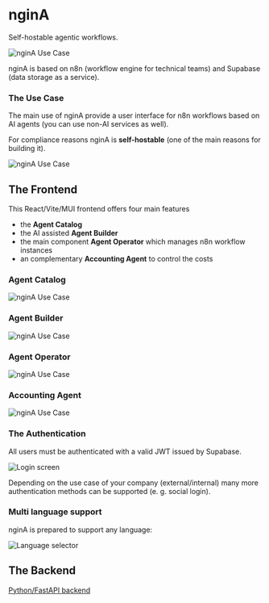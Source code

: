 # nginA 

Self-hostable agentic workflows.

![nginA Use Case](/docs/high-level-overview.jpg) 

nginA is based on n8n (workflow engine for technical teams) and Supabase (data storage as a service).

### The Use Case

The main use of nginA provide a user interface for n8n workflows based on AI agents (you can use non-AI services as well).

For compliance reasons nginA is **self-hostable** (one of the main reasons for building it).

![nginA Use Case](/docs/ngina-usecase.jpg) 

## The Frontend
This React/Vite/MUI frontend offers four main features
* the **Agent Catalog**
* the AI assisted **Agent Builder**
* the main component **Agent Operator** which manages n8n workflow instances
* an complementary **Accounting Agent** to control the costs

### Agent Catalog
![nginA Use Case](/docs/ngina-main1.jpg) 

### Agent Builder
![nginA Use Case](/docs/ngina-main2.jpg) 

### Agent Operator
![nginA Use Case](/docs/ngina-main3.jpg) 

### Accounting Agent
![nginA Use Case](/docs/ngina-main4.jpg) 

### The Authentication
All users must be authenticated with a valid JWT issued by Supabase.

![Login screen](/docs/login-screen.jpg)

Depending on the use case of your company (external/internal) many more authentication methods can be supported (e. g. social login).

### Multi language support
nginA is prepared to support any language:

![Language selector](/docs/multi-lang.jpg) 

## The Backend

[Python/FastAPI backend](https://github.com/BulloRosso/ngina-backend)
